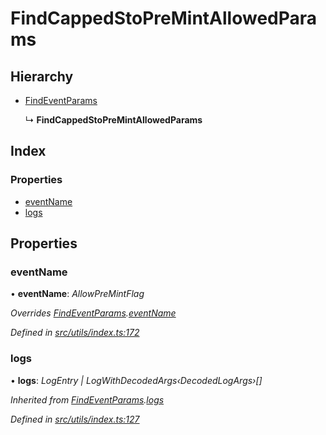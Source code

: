 # FindCappedStoPreMintAllowedParams

## Hierarchy

* [FindEventParams](_utils_index_.findeventparams.md)

  ↳ **FindCappedStoPreMintAllowedParams**

## Index

### Properties

* [eventName](_utils_index_.findcappedstopremintallowedparams.md#eventname)
* [logs](_utils_index_.findcappedstopremintallowedparams.md#logs)

## Properties

### eventName

• **eventName**: _AllowPreMintFlag_

_Overrides_ [_FindEventParams_](_utils_index_.findeventparams.md)_._[_eventName_](_utils_index_.findeventparams.md#eventname)

_Defined in_ [_src/utils/index.ts:172_](https://github.com/PolymathNetwork/polymath-sdk/blob/e8bbc1e/src/utils/index.ts#L172)

### logs

• **logs**: _LogEntry \| LogWithDecodedArgs‹DecodedLogArgs›\[\]_

_Inherited from_ [_FindEventParams_](_utils_index_.findeventparams.md)_._[_logs_](_utils_index_.findeventparams.md#logs)

_Defined in_ [_src/utils/index.ts:127_](https://github.com/PolymathNetwork/polymath-sdk/blob/e8bbc1e/src/utils/index.ts#L127)

